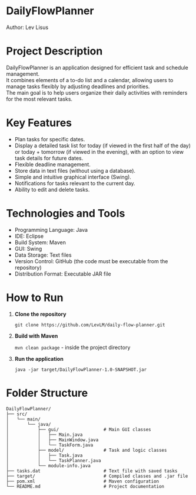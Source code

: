 # DailyFlowPlanner  
Author:  Lev Lisus  

# Project Description
DailyFlowPlanner is an application designed for efficient task and schedule management.  
It combines elements of a to-do list and a calendar, allowing users to manage tasks flexibly by adjusting deadlines and priorities.  
The main goal is to help users organize their daily activities with reminders for the most relevant tasks.  

# Key Features  
- Plan tasks for specific dates.  
- Display a detailed task list for today (if viewed in the first half of the day) or today + tomorrow (if viewed in the evening), with an option to view task details for future dates.    
- Flexible deadline management.  
- Store data in text files (without using a database).  
- Simple and intuitive graphical interface (Swing).  
- Notifications for tasks relevant to the current day.  
- Ability to edit and delete tasks.  

# Technologies and Tools  
- Programming Language: Java  
- IDE: Eclipse  
- Build System: Maven  
- GUI: Swing  
- Data Storage: Text files  
- Version Control: GitHub (the code must be executable from the repository)  
- Distribution Format: Executable JAR file

# How to Run
1. **Clone the repository**  

   	`git clone https://github.com/LevLM/daily-flow-planner.git`
   	
2. **Build with Maven**  

   	`mvn clean package`   -  inside the project directory
   	
3. **Run the application**

	`java -jar target/DailyFlowPlanner-1.0-SNAPSHOT.jar`

# Folder Structure

```
DailyFlowPlanner/
├── src/
│   └── main/
│       └── java/
│           ├── gui/                 # Main GUI classes
│           │   ├── Main.java
│           │   ├── MainWindow.java
│           │   └── TaskForm.java
│           ├── model/               # Task and logic classes
│           │   ├── Task.java
│           │   └── TaskPlanner.java
│           └── module-info.java
├── tasks.dat                        # Text file with saved tasks
├── target/                          # Compiled classes and .jar file
├── pom.xml                          # Maven configuration
└── README.md                        # Project documentation
```